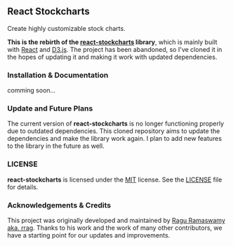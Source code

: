 ## React Stockcharts

<!--
[![Join the chat at https://gitter.im/rrag/react-stockcharts](https://badges.gitter.im/Join%20Chat.svg)](https://gitter.im/rrag/react-stockcharts?utm_source=badge&utm_medium=badge&utm_campaign=pr-badge&utm_content=badge)
[![npm version](https://badge.fury.io/js/react-stockcharts.svg)](https://badge.fury.io/js/react-stockcharts)
-->

Create highly customizable stock charts.

**This is the rebirth of the [react-stockcharts](https://github.com/rrag/react-stockcharts) library**, which is mainly built with [React](https://react.dev/) and [D3.js](https://d3js.org/). The project has been abandoned, so I've cloned it in the hopes of updating it and making it work with updated dependencies.

### Installation & Documentation

comming soon...

<!--
If you like this project checkout <a href="https://gocharting.com" target="_blank">gocharting.com</a>

-   integrates multiple charttypes
-   over 60 technical indicators and overlays
-   drawing objects

Multiple [quick start examples](https://github.com/rrag/react-stockcharts-examples2)

-   svg and canvas for improved performance.
-   pan and zoom, on touch devices too


#### Chart types

-   Scatter
-   Area
-   Line
-   Candlestick
-   OHLC
-   HeikenAshi
-   Renko
-   Kagi
-   Point & Figure

#### Indicators

-   EMA, SMA, WMA, TMA
-   Bollinger band
-   SAR
-   MACD
-   RSI
-   ATR
-   Stochastic (fast, slow, full)
-   ForceIndex
-   ElderRay
-   Elder Impulse

(more to come),

and it is simple to create your own indicator too

#### Interactive Indicators

-   Trendline
-   Fibonacci Retracements
-   Gann Fan
-   Channel
-   Linear regression channel

---

Getting Started
To get started with this project, you'll need to have {list any prerequisites, such as specific versions of Node.js or any required libraries}. Then, follow these steps:


### Installation

```sh
npm install  --save react-stockcharts
```

### Documentation

[Documentation](http://rrag.github.io/react-stockcharts)

[Ready to use Examples](https://github.com/rrag/react-stockcharts-examples2)
-->

### Update and Future Plans

The current version of **react-stockcharts** is no longer functioning properly due to outdated dependencies. This cloned repository aims to update the dependencies and make the library work again. I plan to add new features to the library in the future as well.

<!--
### Contributing
This repository is maintained by [your name] with contributions from [previous maintainers/contributors]. If you find any bugs or want to request new features, please submit an issue or a pull request.

Contributions are welcome! If you have a fix or feature you'd like to contribute, please submit a pull request. Be sure to follow the existing coding style and commit message conventions.

Refer to [CONTRIBUTING.md](./CONTRIBUTING.md)

### Stability

This is alpha state software, the api will change with each minor version.

### Roadmap

[Roadmap](./docs/md/COMING-SOON.md)

Here are some of the updates and improvements that we plan to make to this project:

- Update outdated dependencies
- Fix bugs and make the library work
- Add new features
Improve documentation and testing
If you have any suggestions for other improvements, please let us know!
 -->

### LICENSE

**react-stockcharts** is licensed under the [MIT](./LICENSE) license. See the [LICENSE](./LICENSE) file for details.

### Acknowledgements & Credits

This project was originally developed and maintained by [Ragu Ramaswamy aka. rrag](https://github.com/rrag). Thanks to his work and the work of many other contributors, we have a starting point for our updates and improvements.
